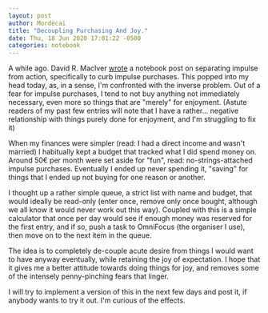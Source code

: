 ```yaml
---
layout: post
author: Mordecai
title: "Decoupling Purchasing And Joy."
date: Thu, 18 Jun 2020 17:01:22 -0500
categories: notebook
---
```


A while ago. David R. MacIver
[wrote](https://notebook.drmaciver.com/posts/2020-05-08-10:06.html) a
notebook post on separating impulse from action, specifically to curb impulse
purchases. This popped into my head today, as, in a sense, I'm confronted with
the inverse problem. Out of a fear for impulse purchases, I tend to not buy
anything not immediately necessary, even more so things that are "merely" for
enjoyment. (Astute readers of my past few entries will note that I have a
rather... negative relationship with things purely done for enjoyment, and I'm
struggling to fix it)

When my finances were simpler (read: I had a direct income and wasn't married) I
habitually kept a budget that tracked what I did spend money on. Around 50€ per
month were set aside for "fun", read: no-strings-attached impulse
purchases. Eventually I ended up never spending it, "saving" for things that I
ended up not buying for one reason or another.

I thought up a rather simple queue, a strict list with name and budget, that
would ideally be read-only (enter once, remove only once bought, although we all
know it would never work out this way). Coupled with this is a simple calculator
that once per day would see if enough money was reserved for the first entry,
and if so, push a task to OmniFocus (the organiser I use), then move on to the
next item in the queue.

The idea is to completely de-couple acute desire from things I would want to
have anyway eventually, while retaining the joy of expectation. I hope that it
gives me a better attitude towards doing things for joy, and removes some of the
intensely penny-pinching fears that linger.

I will try to implement a version of this in the next few days and post it, if
anybody wants to try it out. I'm curious of the effects.
